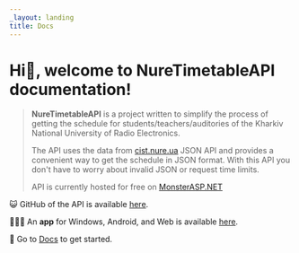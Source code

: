 ```yaml
---
_layout: landing
title: Docs
---
```


# Hi👋, welcome to NureTimetableAPI documentation!

> **NureTimetableAPI** is a project written to simplify the process of getting the schedule for students/teachers/auditories of the Kharkiv National University of Radio Electronics.
>
> The API uses the data from [cist.nure.ua](https://cist.nure.ua) JSON API and provides a convenient way to get the schedule in JSON format. With this API you don't have to worry about invalid JSON or request time limits.
>
> API is currently hosted for free on [MonsterASP.NET](https://www.monsterasp.net/)

😺 GitHub of the API is available [here](https://github.com/music-soul1-1/NureTimetableAPI).

🧑🏼‍💻 An **app** for Windows, Android, and Web is available [here](https://github.com/music-soul1-1/nure-timetable).


📃 Go to [Docs](https://music-soul1-1.github.io/NureTimetableAPI.Docs/docs/introduction.html) to get started.
